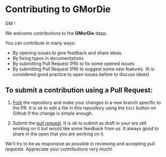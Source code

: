 # Contributing to GMorDie

GM !

We welcome contributions to the **GMorDie** dapp.

You can contribute in many ways:

- By opening issues to give feedback and share ideas.
- By fixing typos in documentations
- By submitting Pull Request (PR) to fix some opened issues
- By submitting Pull Request (PR) to suggest some new features. (It is considered good practice to open issues before to discuss ideas)

## To submit a contribution using a Pull Request:

1. [Fork](https://github.com/GMorDIE/gmordie) the repository and make your changes in a new branch specific to the PR. It is ok to edit a file in this repository using the `Edit` button on Github if the change is simple enough.

2. Submit the [pull request](https://help.github.com/articles/using-pull-requests). It is ok to submit as draft in your are still working on it but would like some feedback from us. It always good to share in the open that you are working on it.

We'll try to be as responsive as possible in reviewing and accepting pull requests. Appreciate your contributions very much!
